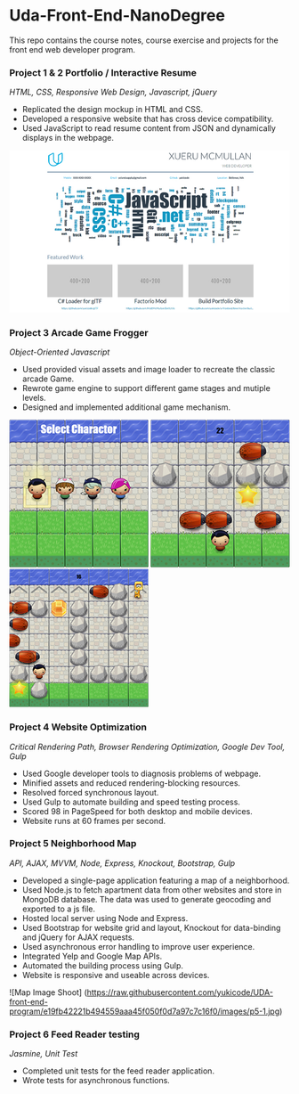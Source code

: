 # Uda-Front-End-NanoDegree

This repo contains the course notes, course exercise and projects for the front end web developer program.

### Project 1 & 2 Portfolio / Interactive Resume

_HTML, CSS, Responsive Web Design, Javascript, jQuery_

* Replicated the design mockup in HTML and CSS. 
* Developed a responsive website that has cross device compatibility.
* Used JavaScript to read resume content from JSON and dynamically displays in the webpage.

![Portfolio Thumbnail](https://raw.githubusercontent.com/yukicode/UDA-front-end-program/e19fb42221b494559aaa45f050f0d7a97c7c16f0/images/p12.jpg)

### Project 3 Arcade Game Frogger

_Object-Oriented Javascript_

* Used provided visual assets and image loader to recreate the classic arcade Game.
* Rewrote game engine to support different game stages and mutiple levels.
* Designed and implemented additional game mechanism.

![Select Charactor](https://raw.githubusercontent.com/yukicode/UDA-front-end-program/e19fb42221b494559aaa45f050f0d7a97c7c16f0/images/p3-1.jpg)
![Level 2](https://raw.githubusercontent.com/yukicode/UDA-front-end-program/e19fb42221b494559aaa45f050f0d7a97c7c16f0/images/p3-2.jpg)
![Level 4](https://raw.githubusercontent.com/yukicode/UDA-front-end-program/e19fb42221b494559aaa45f050f0d7a97c7c16f0/images/p3-3.jpg)


### Project 4 Website Optimization

_Critical Rendering Path, Browser Rendering Optimization, Google Dev Tool, Gulp_

* Used Google developer tools to diagnosis problems of webpage.
* Minified assets and reduced rendering-blocking resources.
* Resolved forced synchronous layout.
* Used Gulp to automate building and speed testing process.
* Scored 98 in PageSpeed for both desktop and mobile devices.
* Website runs at 60 frames per second.

### Project 5 Neighborhood Map

_API, AJAX, MVVM, Node, Express, Knockout, Bootstrap, Gulp_

* Developed a single-page application featuring a map of a neighborhood.
* Used Node.js to fetch apartment data from other websites and store in MongoDB database. The data was used to generate geocoding and exported to a js file.
* Hosted local server using Node and Express.
* Used Bootstrap for website grid and layout, Knockout for data-binding and jQuery for AJAX requests.
* Used asynchronous error handling to improve user experience.
* Integrated Yelp and Google Map APIs.
* Automated the building process using Gulp.
* Website is responsive and useable across devices.

![Map Image Shoot] (https://raw.githubusercontent.com/yukicode/UDA-front-end-program/e19fb42221b494559aaa45f050f0d7a97c7c16f0/images/p5-1.jpg)

### Project 6 Feed Reader testing

_Jasmine, Unit Test_

* Completed unit tests for the feed reader application.
* Wrote tests for asynchronous functions.
